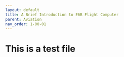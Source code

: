 ```yaml
---
layout: default
title: A Brief Introduction to E6B Flight Computer
parent: Aviation
nav_order: 1-00-01
---
```


# This is a test file
